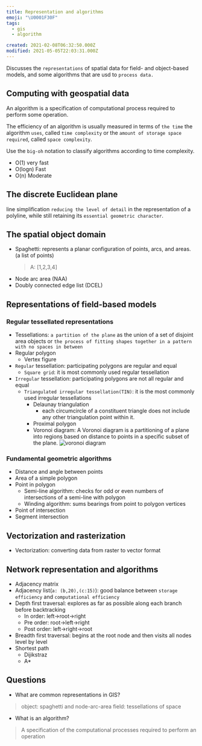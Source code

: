```yaml
---
title: Representation and algorithms
emoji: "\U0001F30F"
tags:
  - gis
  - algorithm

created: 2021-02-08T06:32:50.000Z
modified: 2021-05-05T22:03:31.000Z
---
```


Discusses the `representations` of spatial data for field- and object-based models, and some algorithms that are usd to `process data.`

## Computing with geospatial data

An algorithm is a specification of computational process required to perform some operation.

The efficiency of an algorithm is usually measured in terms of `the time` the algorithm `uses`, called `time complexity` or the `amount of storage space required`, called `space complexity`.

Use the `big-oh` notation to classify algorithms according to time complexity.

- O(1) very fast
- O(logn) Fast
- O(n) Moderate

## The discrete Euclidean plane

line simplification `reducing the level of detail` in the representation of a polyline, while still retaining its `essential geometric character`.

## The spatial object domain

- Spaghetti: represents a planar configuration of points, arcs, and areas. (a list of points)
  > A: [1,2,3,4]
- Node arc area (NAA)
- Doubly connected edge list (DCEL)

## Representations of field-based models

### Regular tessellated representations

- Tessellations: `a partition of the plane` as the union of a set of disjoint area objects or `the process of fitting shapes together in a pattern with no spaces in between`
- Regular polygon
  - Vertex figure
- `Regular` tessellation: participating polygons are regular and equal
  - `Square grid`: it is most commonly used regular tessellation
- `Irregular` tessellation: participating polygons are not all regular and equal
  - `Triangulated irregular tessellation(TIN)`: it is the most commonly used irregular tessellations
    - Delaunay triangulation
      - each circumcircle of a constituent triangle does not include any other triangulation point within it.
    - Proximal polygon
    - Voronoi diagram: A Voronoi diagram is a partitioning of a plane into regions based on distance to points in a specific subset of the plane.
      ![voronoi diagram](https://i.stack.imgur.com/01H88.png)

### Fundamental geometric algorithms

- Distance and angle between points
- Area of a simple polygon
- Point in polygon
  - Semi-line algorithm: checks for odd or even numbers of intersections of a semi-line with polygon
  - Winding algorithm: sums bearings from point to polygon vertices
- Point of intersection
- Segment intersection

## Vectorization and rasterization

- Vectorization: converting data from raster to vector format

## Network representation and algorithms

- Adjacency matrix
- Adjacency list(`a: (b,20),(c:15)`): good balance between `storage efficiency` and `computational efficiency`
- Depth first traversal: explores as far as possible along each branch before backtracking
  - In order: left->root->right
  - Pre order: root->left->right
  - Post order: left->right->root
- Breadth first traversal: begins at the root node and then visits all nodes level by level
- Shortest path
  - Dijikstraz
  - A\*

## Questions

- What are common representations in GIS?

> object: spaghetti and node-arc-area
> field: tessellations of space

- What is an algorithm?

> A specification of the computational processes required to perform an operation
